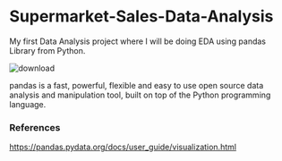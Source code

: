 # Supermarket-Sales-Data-Analysis
My first Data Analysis project where I will be doing EDA using pandas Library from Python.

![download](https://user-images.githubusercontent.com/90644517/147369796-ebb44de7-9354-4f21-aba4-91ddd399c730.png)

pandas is a fast, powerful, flexible and easy to use open source data analysis and manipulation tool,
built on top of the Python programming language.

### References
https://pandas.pydata.org/docs/user_guide/visualization.html
